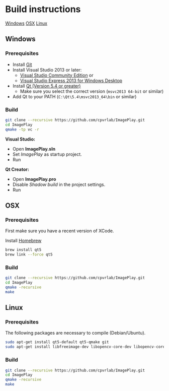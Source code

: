 # Build instructions

[Windows](##Windows)
[OSX](##OSX)
[Linux](##Linux)

## Windows
### Prerequisites
* Install [Git](http://git-scm.com/download/win/)
* Install Visual Studio 2013 or later:
   * [Visual Studio Community Edition](https://www.visualstudio.com/en-us/products/visual-studio-community-vs/)
    or
   * [Visual Studio Express 2013 for Windows Desktop](https://www.visualstudio.com/downloads/)
* Install [Qt (Version 5.4 or greater)](http://www.qt.io/download-open-source/)
   * Make sure you select the correct version (`msvc2013 64-bit` or similar)
* Add Qt to your PATH (`C:\Qt\5.4\msvc2013_64\bin` or similar)

### Build
```sh
git clone --recursive https://github.com/cpvrlab/ImagePlay.git
cd ImagePlay
qmake -tp vc -r
```
**Visual Studio:**
 * Open **ImagePlay.sln**
 * Set *ImagePlay* as startup project.
 * Run

**Qt Creator:**
 * Open **ImagePlay.pro**
 * Disable *Shadow build* in the project settings.
 * Run

## OSX
### Prerequisites
First make sure you have a recent version of XCode.

Install [Homebrew](http://brew.sh)

```sh
brew install qt5
brew link --force qt5
```
### Build
```sh
git clone --recursive https://github.com/cpvrlab/ImagePlay.git
cd ImagePlay
qmake -recursive
make 
```


## Linux
### Prerequisites
The following packages are necessary to compile (Debian/Ubuntu).

```sh
sudo apt-get install qt5-default qt5-qmake git
sudo apt-get install libfreeimage-dev libopencv-core-dev libopencv-core-dev libopencv-imgproc-dev libopencv-highgui-dev
```

### Build
```sh
git clone --recursive https://github.com/cpvrlab/ImagePlay.git
cd ImagePlay
qmake -recursive
make 
```
